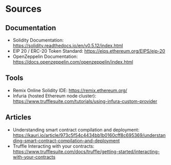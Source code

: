 # Sources

## Documentation
* Solidity Documentation: https://solidity.readthedocs.io/en/v0.5.12/index.html
* EIP 20 / ERC-20 Token Standard: https://eips.ethereum.org/EIPS/eip-20
* OpenZeppelin Documentation: https://docs.openzeppelin.com/openzeppelin/index.html

## Tools
* Remix Online Solidity IDE: https://remix.ethereum.org/
* Infuria (hosted Ethereum node cluster): https://www.trufflesuite.com/tutorials/using-infura-custom-provider

## Articles
* Understanding smart contract compilation and deployment: https://kauri.io/article/973c5f54c4434bb1b0160cff8c695369/understanding-smart-contract-compilation-and-deployment
* Truffle Interacting with your contracts: https://www.trufflesuite.com/docs/truffle/getting-started/interacting-with-your-contracts